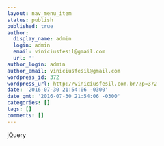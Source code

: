 ```yaml
---
layout: nav_menu_item
status: publish
published: true
author:
  display_name: admin
  login: admin
  email: viniciusfesil@gmail.com
  url: ''
author_login: admin
author_email: viniciusfesil@gmail.com
wordpress_id: 372
wordpress_url: http://viniciusfesil.com.br/?p=372
date: '2016-07-30 21:54:06 -0300'
date_gmt: '2016-07-30 21:54:06 -0300'
categories: []
tags: []
comments: []
---
```

<p>jQuery</p>
